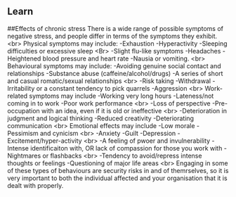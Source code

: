 
## Learn

##Effects of chronic stress
There is a wide range of possible symptoms of negative stress, and people differ in terms of the symptoms they exhibit.
&lt;br&gt;
Physical symptoms may include:
-Exhaustion
-Hyperactivity
-Sleeping difficulties or excessive sleep
&lt;Br&gt;
-Slight flu-like symptoms
-Headaches
-Heightened blood pressure and heart rate
-Nausia or vomiting.
&lt;br&gt;
Behavioural symptoms may include:
-Avoiding genuine social contact and relationships
-Substance abuse (caffeine/alcohol/drugs)
-A series of short and casual romatic/sexual relationships
&lt;br&gt;
-Risk taking
-Withdrawal
-Irritability or a constant tendency to pick quarrels
-Aggression
&lt;br&gt;
Work-related symptoms may include
-Working very long hours
-Lateness/not coming in to work
-Poor work performance
&lt;br&gt;
-Loss of perspective
-Pre-occupation with an idea, even if it is old or ineffective
&lt;br&gt;
-Deterioration in judgment and logical thinking
-Reduced creativity
-Deteriorating communication
&lt;br&gt;
Emotional effects may include
-Low morale
-Pessimism and cynicism
&lt;br&gt;
-Anxiety
-Guilt
-Depression
-Excitement/hyper-activity
&lt;br&gt;
-A feeling of pwoer and invulnerability
-Intense identificaiton with, OR lack of compassion for those you work with
-Nightmares or flashbacks
&lt;br&gt;
-Tendency to avoid/repress intense thoughts or feelings
-Questioning of major life areas
&lt;br&gt;
Engaging in some of these types of behaviours are security risks in and of themrselves, so it is very important to both the individual affected and your organisation that it is dealt with properly. 
